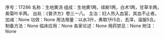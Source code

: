 序号：17286
名称：生地黄汤
组成：生地黄1两，续断1两，白术1两，甘草半两，紫菊叶半两。
出处：《普济方》卷三一八。
主治：妇人热入血室，其血不止者。
加减：None
功效：None
用法用量：以水3升，煮取1升5合，去滓，温服5合。
制备方法：None
临床应用：None
各家论述：None
用药禁忌：None
附注：None
